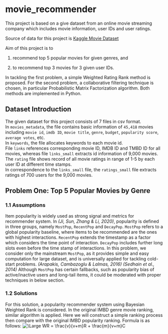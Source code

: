 # movie_recommender
 
This project is based on a give dataset from an online movie streaming company which includes movie information, user IDs and user ratings. 

Source of data for this project is [Kaggle Movie Dataset](https://www.kaggle.com/datasets/rounakbanik/the-movies-dataset)

Aim of this project is to 
1) recommend top 5 popular movies for given genres, and 

2) to recommend top 3 movies for 3 given user IDs. 

In tackling the first problem, a simple Weighted Rating Rank method is proposed. For the second problem, a collaborative filtering technique is chosen, in particular Probabilistic Matrix Factorization algorithm. Both methods are implemented in Python. 

## Dataset Introduction
The given dataset for this project consists of 7 files in csv format.   
In `movies_metadata`, the file contains basic information of `45,418` movies including `movie id`, `imdb ID`, `movie title`, `genre`, `budget`, `popularity score`, `average votes`, etc.   
In `keywords`, the file allocates keywords to each movie id.   
File `links` references corresponding movie ID, IMDB ID and TMBD ID for all movies, whereas file `links_small` extracts id information of 9,000 movies.   
The `rating` file shows record of all movie ratings in range of 1-5 by each user ID at different time stamps.   
In correspondence to the `links_small` file, the `ratings_small` file extracts ratings of 700 users for the 9,000 movies.  

## Problem One: Top 5 Popular Movies by Genre
### 1.1 Assumptions 
Item popularity is widely used as strong signal and metrics for recommender system. In *(Ji, Sun, Zhang & Li, 2020)*, popularity is defined in three groups, namely `MostPop`, `RecentPop` and `DecayPop`. `MostPop` refers to a global popularity baseline, where items to be recommended are the ones with highest interactions. `RecentPop` extends the timestamp as a factor which considers the time point of interaction. `DecayPop` includes further long slots even before the time stamp of interactions.
In this problem, we consider only the mainstream `MostPop`, as it provides simple and easy computation for large dataset, and is universally applied for tackling cold-start problems. *(Arapakis, Cambazoglu & Lalmas, 2016) (Sedhain et al., 2014)* Although `MostPop` has certain fallbacks, such as popularity bias of active/inactive users and long-tail items, it could be moderated with proper techniques in below section.

### 1.2 Solutions
For this solution, a popularity recommender system using Bayesian Weighted Rank is considered. In the original IMBD genre movie ranking, similar algorithm is applied. Here we will construct a simple ranking process then compare with the original IMBD popularity ranking. Formula is as follows:
<img src="https://latex.codecogs.com/svg.latex?\Large&space;WR = \frac{v}{v+m}R + \frac{m}{v+m}C" title="\Large WR = \frac{v}{v+m}R + \frac{m}{v+m}C" />
